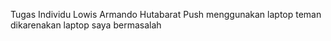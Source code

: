 Tugas Individu Lowis Armando Hutabarat
Push menggunakan laptop teman dikarenakan laptop saya bermasalah
